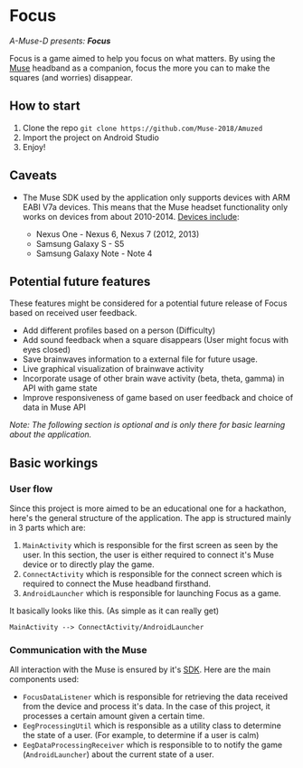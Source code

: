 # Focus

_A-Muse-D presents: **Focus**_

Focus is a game aimed to help you focus on what matters. By using the [Muse](http://choosemuse.com) headband
as a companion, focus the more you can to make the squares (and worries) disappear.

## How to start

1. Clone the repo
`git clone https://github.com/Muse-2018/Amuzed`
2. Import the project on Android Studio
3. Enjoy!

## Caveats

- The Muse SDK used by the application only supports devices with ARM EABI V7a devices. This means that the Muse headset functionality only works on devices from about 2010-2014. [Devices include](https://androidbycode.wordpress.com/tag/armeabi-v7a/):

    - Nexus One - Nexus 6, Nexus 7 (2012, 2013)
    - Samsung Galaxy S - S5
    - Samsung Galaxy Note - Note 4

## Potential future features

These features might be considered for a potential future release
of Focus based on received user feedback.

- Add different profiles based on a person (Difficulty)
- Add sound feedback when a square disappears (User might focus with eyes closed)
- Save brainwaves information to a external file for future usage.
- Live graphical visualization of  brainwave activity
- Incorporate usage of other brain wave activity (beta, theta, gamma) in API with game state
- Improve responsiveness of game based on user feedback and choice of data in Muse API

_Note: The following section is optional and is only there for basic learning about the application._

## Basic workings

### User flow

Since this project is more aimed to be an educational one for a hackathon, here's the general structure of the application. The app is structured mainly in 3 parts which are:

1. `MainActivity` which is responsible for the first screen as seen by the user. In this section, the user is either required to connect it's Muse device or to directly play the game.
2. `ConnectActivity` which is responsible for the connect screen which is required to connect the Muse headband firsthand.
3. `AndroidLauncher` which is responsible for launching Focus as a game. 

It basically looks like this. (As simple as it can really get)

`MainActivity --> ConnectActivity/AndroidLauncher`

### Communication with the Muse

All interaction with the Muse is ensured by it's [SDK](http://developer.choosemuse.com/sdk/android). Here are the main components used:

- `FocusDataListener` which is responsible for retrieving the data received from the device and process it's data. In the case of this project, it processes a certain amount given a certain time.
- `EegProcessingUtil` which is responsible as a utility class to determine the state of a user. (For example, to determine if a user is calm)
- `EegDataProcessingReceiver` which is responsible to to notify the game (`AndroidLauncher`) about the current state of a user.
